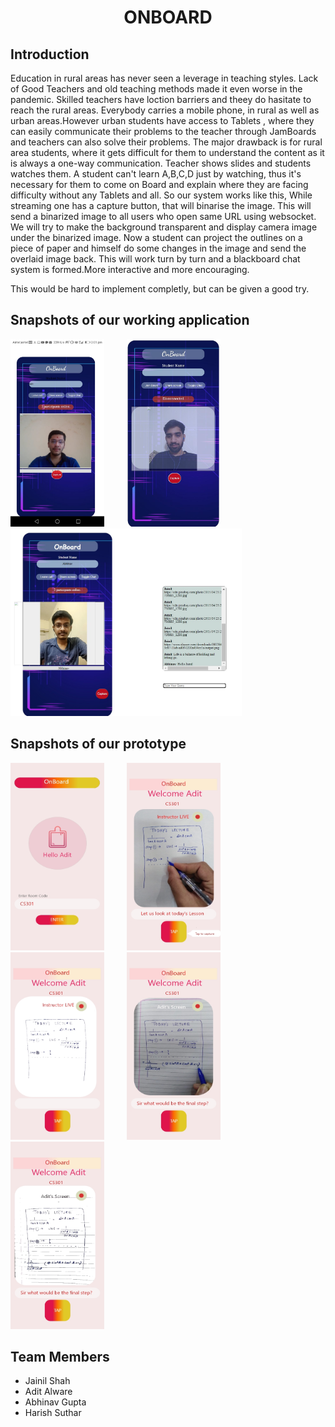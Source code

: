 <div align="center" ><h1> ONBOARD </h1></div>

## Introduction
Education in rural areas has never seen a leverage in teaching styles.
Lack of Good Teachers and old teaching methods made it even worse in the pandemic.
Skilled teachers have loction barriers and theey do hasitate to reach the rural areas.
Everybody carries a mobile phone, in rural as well as urban areas.However urban students have access to Tablets , 
where they can easily communicate their problems to the teacher  through JamBoards and teachers can also solve their problems.
The major drawback is for rural area students, where it gets difficult for them to understand the content as it is always a one-way communication.
Teacher shows slides and students watches them.
A student can't learn A,B,C,D just by watching, thus it's necessary for them to come on Board and explain where they are facing difficulty without any Tablets and all.
So our system works like this,
While streaming one has a capture button, that will binarise the image.
This will send a binarized image to all users who open same URL using websocket.
We will try to make the background transparent and display camera image under the binarized image.
Now a student can project the outlines on a piece of paper and himself do some changes in the image and send the overlaid image back.
This will work turn by turn and a blackboard chat system is formed.More interactive and more encouraging.

This would be hard to implement completly, but can be given a good try.

## Snapshots of our working application

<!-- ![output](final.jpeg|width=100) -->


<img src="final.jpeg" width="150" height="300">&emsp;  &emsp; <img src="final1.jpeg" width="150" height="300"> &emsp;  &emsp; <img src="final3.jpeg" width="370" height="300">


## Snapshots of our prototype

<img src="prototype1.jpeg" width="150" height="300">&emsp;  &emsp; <img src="prototype2.jpeg" width="150" height="300"> &emsp;  &emsp; <img src="prototype3.jpeg" width="150" height="300">&emsp;  &emsp; <img src="prototype4.jpeg" width="150" height="300">&emsp;  &emsp; <img src="prototype5.jpeg" width="150" height="300">



## Team Members

* Jainil Shah
* Adit Alware
* Abhinav Gupta
* Harish Suthar
